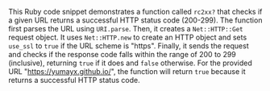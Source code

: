 This Ruby code snippet demonstrates a function called `rc2xx?` that checks if a given URL returns a successful HTTP status code (200-299). The function first parses the URL using `URI.parse`. Then, it creates a `Net::HTTP::Get` request object. It uses `Net::HTTP.new` to create an HTTP object and sets `use_ssl` to `true` if the URL scheme is "https". Finally, it sends the request and checks if the response code falls within the range of 200 to 299 (inclusive), returning `true` if it does and `false` otherwise.  For the provided URL "https://yumayx.github.io/", the function will return `true` because it returns a successful HTTP status code.

